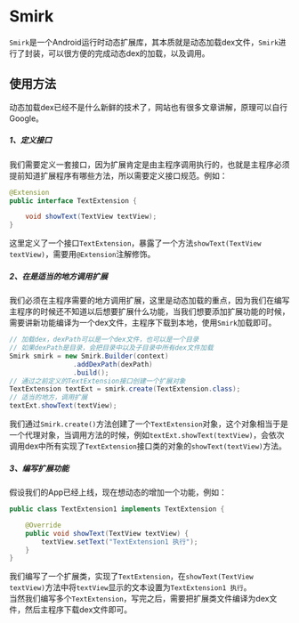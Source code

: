 Smirk
===================
`Smirk`是一个Android运行时动态扩展库，其本质就是动态加载dex文件，`Smirk`进行了封装，可以很方便的完成动态dex的加载，以及调用。
## 使用方法
动态加载dex已经不是什么新鲜的技术了，网站也有很多文章讲解，原理可以自行Google。
##### 1、定义接口
我们需要定义一套接口，因为扩展肯定是由主程序调用执行的，也就是主程序必须提前知道扩展程序有哪些方法，所以需要定义接口规范。例如：
```java
@Extension
public interface TextExtension {

    void showText(TextView textView);
}
```

这里定义了一个接口`TextExtension`，暴露了一个方法`showText(TextView textView)`，需要用`@Extension`注解修饰。

##### 2、在是适当的地方调用扩展
我们必须在主程序需要的地方调用扩展，这里是动态加载的重点，因为我们在编写主程序的时候还不知道以后想要扩展什么功能，当我们想要添加扩展功能的时候，需要讲新功能编译为一个dex文件，主程序下载到本地，使用`Smirk`加载即可。
```java
// 加载dex，dexPath可以是一个dex文件，也可以是一个目录
// 如果dexPath是目录，会把目录中以及子目录中所有dex文件加载
Smirk smirk = new Smirk.Builder(context)
                .addDexPath(dexPath)
                .build();
// 通过之前定义的TextExtension接口创建一个扩展对象
TextExtension textExt = smirk.create(TextExtension.class);
// 适当的地方，调用扩展
textExt.showText(textView);
```

我们通过`Smirk.create()`方法创建了一个`TextExtension`对象，这个对象相当于是一个代理对象，当调用方法的时候，例如`textExt.showText(textView)`，会依次调用dex中所有实现了`TextExtension`接口类的对象的`showText(textView)`方法。

##### 3、编写扩展功能
假设我们的App已经上线，现在想动态的增加一个功能，例如：
```java
public class TextExtension1 implements TextExtension {

    @Override
    public void showText(TextView textView) {
        textView.setText("TextExtension1 执行");
    }
}
```
我们编写了一个扩展类，实现了`TextExtension`，在`showText(TextView textView)`方法中将`textView`显示的文本设置为`TextExtension1 执行`。  
当然我们编写多个`TextExtension`，写完之后，需要把扩展类文件编译为dex文件，然后主程序下载dex文件即可。

